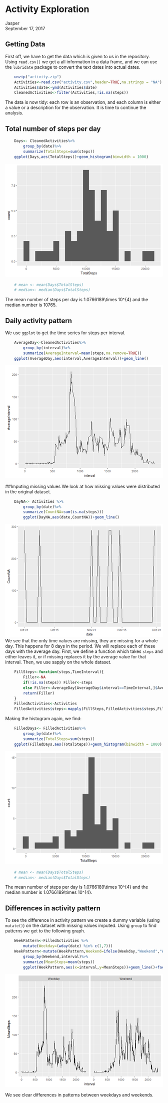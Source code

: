 # Activity Exploration
Jasper  
September 17, 2017  



## Getting Data

First off, we have to get the data which is given to us in the repository.
Using `read.csv()` we get a all information in a data frame, and we can use the `lubridate` package to convert the text dates into actual dates.

```r
    unzip("activity.zip")
    Activities<-read.csv("activity.csv",header=TRUE,na.strings = "NA")
    Activities$date<-ymd(Activities$date)
    CleanedActivities<-filter(Activities,!is.na(steps))
```

The data is now tidy: each row is an observation, and each column is either a value or a description for the observation. It is time to continue the analysis.

## Total number of steps per day


```r
    Days<- CleanedActivities%>%
        group_by(date)%>%
        summarize(TotalSteps=sum(steps))
    ggplot(Days,aes(TotalSteps))+geom_histogram(binwidth = 1000)
```

![](PA1_template_files/figure-html/histogram-1.png)<!-- -->

```r
    # mean <- mean(Days$TotalSteps)
    # median<- median(Days$TotalSteps)
```
The mean number of steps per day is 1.0766189\times 10^{4} and the median number is 10765. 

## Daily activity pattern
We use `ggplot` to get the time series for steps per interval.

```r
    AverageDay<-CleanedActivities%>%
        group_by(interval)%>%
        summarize(AverageInterval=mean(steps,na.remove=TRUE))
    ggplot(AverageDay,aes(interval,AverageInterval))+geom_line()
```

![](PA1_template_files/figure-html/timeseries_average_interval-1.png)<!-- -->

##Imputing missing values
We look at how  missing values were distributed in the original dataset.

```r
    DayNA<- Activities %>%
        group_by(date)%>%
        summarize(CountNA=sum(is.na(steps)))
        ggplot(DayNA,aes(date,CountNA))+geom_line()
```

![](PA1_template_files/figure-html/missing_values-1.png)<!-- -->
We see that the only time values are missing, they are missing for a whole day. This happens for 8 days in the period. We will replace each of these days with the average day. 
First, we define a function which takes `steps` and either leaves it, or if missing replaces it by the average value for that interval.
Then, we use sapply on the whole dataset.

```r
    FillSteps<-function(steps,TimeInterval){
        Filler<-NA
        if(!is.na(steps)) Filler<-steps
        else Filler<-AverageDay[AverageDay$interval==TimeInterval,]$AverageInterval
        return(Filler)
    }
    FilledActivities<-Activities
    FilledActivities$steps<-mapply(FillSteps,FilledActivities$steps,FilledActivities$interval)
```
Making the histogram again, we find:

```r
    FilledDays<- FilledActivities%>%
        group_by(date)%>%
        summarize(TotalSteps=sum(steps))
    ggplot(FilledDays,aes(TotalSteps))+geom_histogram(binwidth = 1000)
```

![](PA1_template_files/figure-html/histogram_filled_data-1.png)<!-- -->

```r
    # mean <- mean(Days$TotalSteps)
    # median<- median(Days$TotalSteps)
```
The mean number of steps per day is 1.0766189\times 10^{4} and the median number is 1.0766189\times 10^{4}. 

## Differences in activity pattern 
To see the difference in activity pattern we create a dummy variable (using `mutate()`) on the dataset with missing values imputed. Using `group` to find patterns we get to the following graph.

```r
    WeekPattern<-FilledActivities %>%
        mutate(Weekday=(wday(date) %in% c(1,7)))
    WeekPattern<-mutate(WeekPattern,Weekend=ifelse(Weekday,"Weekend","Weekday"))%>%
        group_by(Weekend,interval)%>%
        summarize(MeanSteps=mean(steps))
        ggplot(WeekPattern,aes(x=interval,y=MeanSteps))+geom_line()+facet_wrap(~Weekend)
```

![](PA1_template_files/figure-html/Weekdays-1.png)<!-- -->

We see clear differences in patterns between weekdays and weekends.









